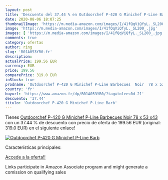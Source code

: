 ```yaml
---
layout: post
title: 'Descuento del 37.44 % en Outdoorchef P-420 G Minichef P-Line Barb'
date: 2020-08-06 18:07:25
thumbnailImage: 'https://m.media-amazon.com/images/I/41fQqViQfyL._SL200_.jpg'
image: 'https://m.media-amazon.com/images/I/41fQqViQfyL._SL200_.jpg'
images: [ 'https://m.media-amazon.com/images/I/41fQqViQfyL._SL200_.jpg' ]
comments: true
category: ofertas
author: ring
slug: 'B01A053YR0-fr'
description:
actualPrice: 199.56 EUR
currency: EUR
price: 199.56
comparePrice: 319.0 EUR
inStock: true
prodname: 'Outdoorchef P-420 G Minichef P-Line Barbecues  Noir  78 x 53 x43'
country: 'fr'
buyurl: 'https://www.amazon.fr/dp/B01A053YR0/?tag=tolees0d-21'
descuento: '37.44'
titulo: 'Outdoorchef P-420 G Minichef P-Line Barb'
---
```


Tienes [Outdoorchef P-420 G Minichef P-Line Barbecues  Noir  78 x 53 x43](https://www.amazon.fr/dp/B01A053YR0/?tag=tolees0d-21) con un 37.44 % de descuento con precio de oferta de 199.56 EUR (original: 319.0 EUR) en el siguiente enlace!

[![Outdoorchef P-420 G Minichef P-Line Barb](https://m.media-amazon.com/images/I/41fQqViQfyL._SL200_.jpg)](https://www.amazon.fr/dp/B01A053YR0/?tag=tolees0d-21)

Características principales:


[Accede a la oferta!!](https://www.amazon.fr/dp/B01A053YR0/?tag=tolees0d-21)

Links participate in Amazon Associate program and might generate a comission on qualifying sales


